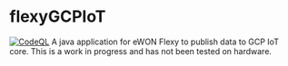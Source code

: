 # flexyGCPIoT
[![CodeQL](https://github.com/complacentsee/flexyGCPIoT/actions/workflows/codeql-analysis.yml/badge.svg)](https://github.com/complacentsee/flexyGCPIoT/actions/workflows/codeql-analysis.yml)
A java application for eWON Flexy to publish data to GCP IoT core.
This is a work in progress and has not been tested on hardware. 
